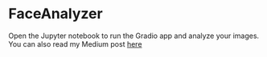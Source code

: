 # **FaceAnalyzer**

Open the Jupyter notebook to run the Gradio app and analyze your images. You can also read my Medium post [here](https://www.json.org/json-en.html)
